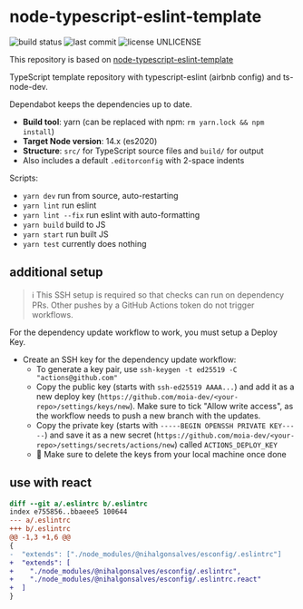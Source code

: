 # node-typescript-eslint-template

![build status](https://github.com/naviocean/node-typescript-eslint-template/workflows/build/badge.svg)
![last commit](https://img.shields.io/github/last-commit/naviocean/node-typescript-eslint-template)
![license UNLICENSE](https://img.shields.io/github/license/naviocean/node-typescript-eslint-template?color=brightgreen)

This repository is based on [node-typescript-eslint-template](https://github.com/nihalgonsalves/node-typescript-eslint-template.git)

TypeScript template repository with typescript-eslint (airbnb config) and ts-node-dev.

Dependabot keeps the dependencies up to date.

-   **Build tool**: yarn (can be replaced with npm: `rm yarn.lock && npm install`)
-   **Target Node version**: 14.x (es2020)
-   **Structure**: `src/` for TypeScript source files and `build/` for output
-   Also includes a default `.editorconfig` with 2-space indents

Scripts:

-   `yarn dev` run from source, auto-restarting
-   `yarn lint` run eslint
-   `yarn lint --fix` run eslint with auto-formatting
-   `yarn build` build to JS
-   `yarn start` run built JS
-   `yarn test` currently does nothing

## additional setup

> ℹ️ This SSH setup is required so that checks can run on dependency PRs. Other pushes by a GitHub Actions token do not trigger workflows.

For the dependency update workflow to work, you must setup a Deploy Key.

-   Create an SSH key for the dependency update workflow:
    -   To generate a key pair, use `ssh-keygen -t ed25519 -C "actions@github.com"`
    -   Copy the public key (starts with `ssh-ed25519 AAAA...`) and add it as a new deploy key (`https://github.com/moia-dev/<your-repo>/settings/keys/new`). Make sure to tick "Allow write access", as the workflow needs to push a new branch with the updates.
    -   Copy the private key (starts with `-----BEGIN OPENSSH PRIVATE KEY-----`) and save it as a new secret (`https://github.com/moia-dev/<your-repo>/settings/secrets/actions/new`) called `ACTIONS_DEPLOY_KEY`
    -   🚨 Make sure to delete the keys from your local machine once done

## use with react

```diff
diff --git a/.eslintrc b/.eslintrc
index e755856..bbaeee5 100644
--- a/.eslintrc
+++ b/.eslintrc
@@ -1,3 +1,6 @@
{
-  "extends": ["./node_modules/@nihalgonsalves/esconfig/.eslintrc"]
+  "extends": [
+    "./node_modules/@nihalgonsalves/esconfig/.eslintrc",
+    "./node_modules/@nihalgonsalves/esconfig/.eslintrc.react"
+  ]
}
```
